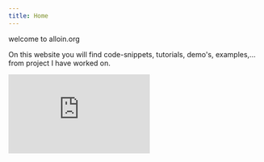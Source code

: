 ```yaml
---
title: Home
---
```


welcome to alloin.org

On this website you will find code-snippets, tutorials, demo's, examples,... from project I have worked on.

<iframe width="280" height="157" src="https://www.youtube.com/embed/hsaXP9f40tw" frameborder="0" autoplay allowfullscreen></iframe>